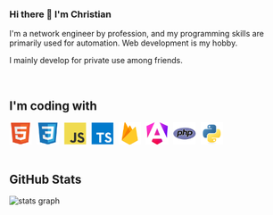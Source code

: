### Hi there 👋 I'm Christian

<p>I'm a network engineer by profession, and my programming skills are primarily used for automation. Web development is my hobby.</p>
<p>I mainly develop for private use among friends.</p><br />

## I'm coding with

<div>
  <img src="https://github.com/devicons/devicon/blob/v2.17.0/icons/html5/html5-original.svg" height="40" alt="html5_logo" style="margin-right:5px;" />
  <img src="https://github.com/devicons/devicon/blob/v2.17.0/icons/css3/css3-original.svg" height="40" alt="css_logo" style="margin-right:5px;" />
  <img src="https://github.com/devicons/devicon/blob/v2.17.0/icons/javascript/javascript-original.svg" height="40" alt="javascript_logo" style="margin-right:5px;" />
  <img src="https://github.com/devicons/devicon/blob/v2.17.0/icons/typescript/typescript-original.svg" height="40" alt="typescript_logo" style="margin-right:5px;" />
  <img src="https://github.com/devicons/devicon/blob/v2.17.0/icons/firebase/firebase-original.svg" height="40" alt="firebase_logo" style="margin-right:5px;" />
  <img src="https://github.com/devicons/devicon/blob/v2.17.0/icons/angular/angular-original.svg" height="40" alt="angular_logo" style="margin-right:5px;" />
  <img src="https://github.com/devicons/devicon/blob/v2.17.0/icons/php/php-original.svg" height="40" alt="php_logo" style="margin-right:5px;" />
  <img src="https://github.com/devicons/devicon/blob/v2.17.0/icons/python/python-original.svg" height="40" alt="python_logo" style="margin-right:5px;" />
</div><br />

## GitHub Stats

<div>
  <img src="https://github-readme-stats.vercel.app/api?username=xKiGox&hide_title=false&hide_rank=false&show_icons=true&include_all_commits=true&count_private=true&disable_animations=false&theme=dracula&locale=en&hide_border=false&order=1" height="150" alt="stats graph"  />
</div>
